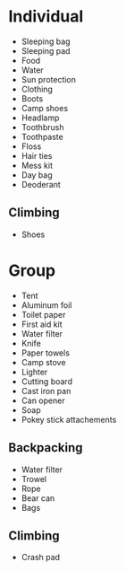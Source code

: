 # Individual
* Sleeping bag
* Sleeping pad
* Food
* Water
* Sun protection
* Clothing
* Boots
* Camp shoes
* Headlamp
* Toothbrush
* Toothpaste
* Floss
* Hair ties
* Mess kit
* Day bag
* Deoderant 

## Climbing
* Shoes

# Group
* Tent
* Aluminum foil
* Toilet paper
* First aid kit
* Water filter
* Knife
* Paper towels
* Camp stove
* Lighter
* Cutting board
* Cast iron pan
* Can opener
* Soap
* Pokey stick attachements

## Backpacking
* Water filter
* Trowel
* Rope
* Bear can
* Bags

## Climbing
* Crash pad
